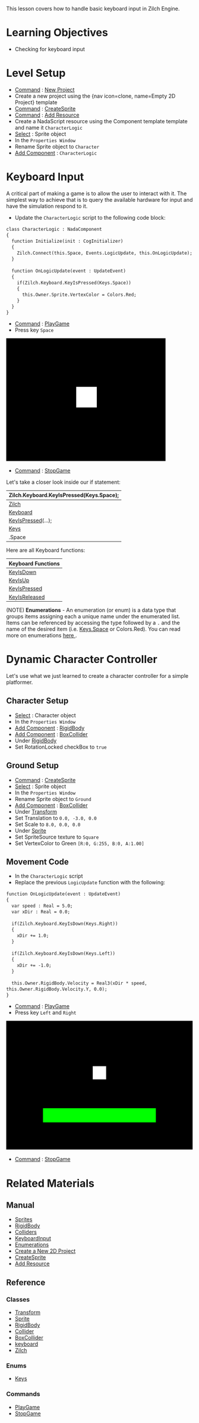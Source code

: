 This lesson covers how to handle basic keyboard input in Zilch Engine.


 # Learning Objectives

- Checking for keyboard input

 # Level Setup
- [ Command](https://github.com/ZilchEngine/ZilchDocs/blob/master/zilch_editor_documentation/zilchmanual/editor/editorcommands/commands.markdown) : [ New Project](https://github.com/ZilchEngine/ZilchDocs/blob/master/code_reference/command_reference.markdown#newproject)
 - Create a new project using the {nav icon=clone, name=Empty 2D Project} template
- [ Command](https://github.com/ZilchEngine/ZilchDocs/blob/master/zilch_editor_documentation/zilchmanual/editor/editorcommands/commands.markdown) : [CreateSprite](https://github.com/ZilchEngine/ZilchDocs/blob/master/zilch_editor_documentation/zilchmanual/editor/editorcommands/createobject.markdown)
- [ Command](https://github.com/ZilchEngine/ZilchDocs/blob/master/zilch_editor_documentation/zilchmanual/editor/editorcommands/commands.markdown) : [Add Resource](https://github.com/ZilchEngine/ZilchDocs/blob/master/zilch_editor_documentation/zilchmanual/editor/editorcommands/resourceadding.markdown)
 - Create a NadaScript resource using the Component template template and name it `CharacterLogic`
- [Select](https://github.com/ZilchEngine/ZilchDocs/blob/master/zilch_editor_documentation/zilchmanual/editor/editorcommands/selectobject.markdown) : Sprite object
- In the `Properties Window`
 - Rename Sprite object to `Character`
 - [Add Component](https://github.com/ZilchEngine/ZilchDocs/blob/master/zilch_editor_documentation/zilchmanual/editor/addremovecomponent.markdown) : `CharacterLogic`

 # Keyboard Input

A critical part of making a game is to allow the user to interact with it. The simplest way to achieve that is to query the available hardware for input and have the simulation respond to it.

 - Update the `CharacterLogic` script to the following code block:

```lang=csharp, name=Keyboard Input
class CharacterLogic : NadaComponent
{
  function Initialize(init : CogInitializer)
  {
    Zilch.Connect(this.Space, Events.LogicUpdate, this.OnLogicUpdate);
  }

  function OnLogicUpdate(event : UpdateEvent)
  {
    if(Zilch.Keyboard.KeyIsPressed(Keys.Space))
    {
      this.Owner.Sprite.VertexColor = Colors.Red;
    }
  }
}
```
- [ Command](https://github.com/ZilchEngine/ZilchDocs/blob/master/zilch_editor_documentation/zilchmanual/editor/editorcommands/commands.markdown) : [ PlayGame](https://github.com/ZilchEngine/ZilchDocs/blob/master/code_reference/command_reference.markdown#playgame)
 - Press key `Space`



![SimpleInput](https://raw.githubusercontent.com/ZilchEngine/ZilchFiles/master/doc_files/89953.gif)


- [ Command](https://github.com/ZilchEngine/ZilchDocs/blob/master/zilch_editor_documentation/zilchmanual/editor/editorcommands/commands.markdown) : [ StopGame](https://github.com/ZilchEngine/ZilchDocs/blob/master/code_reference/command_reference.markdown#stopgame)

Let's take a closer look inside our if statement:

| Zilch.Keyboard.KeyIsPressed(Keys.Space); |
|-----------------------------------------------|
| [Zilch](https://github.com/ZilchEngine/ZilchDocs/blob/master/code_reference/class_reference/zero.markdown) | Accessing the Zilch engine class |
| [Keyboard](https://github.com/ZilchEngine/ZilchDocs/blob/master/code_reference/class_reference/keyboard.markdown) | Accessing Keyboard class |
| [KeyIsPressed](https://github.com/ZilchEngine/ZilchDocs/blob/master/code_reference/class_reference/keyboard.markdown#keyispressed-zilch-engine)(...); | Function that determines whether a given key has been pressed this frame |
| [Keys](https://github.com/ZilchEngine/ZilchDocs/blob/master/code_reference/enum_reference.markdown#keys) | Enumeration containing all keyboard keys |
| .Space |  The enumeration index corresponding to the `Space` key |

Here are all Keyboard functions:

| Keyboard Functions |
|-----------------------|
| [KeyIsDown](https://github.com/ZilchEngine/ZilchDocs/blob/master/code_reference/class_reference/keyboard.markdown#keyisdown-zilch-engine-do) | Checks whether a given key is currently down this frame |
| [KeyIsUp](https://github.com/ZilchEngine/ZilchDocs/blob/master/code_reference/class_reference/keyboard.markdown#keyisup-zilch-engine-docu) | Checks whether a given key is currently down this frame|
| [KeyIsPressed](https://github.com/ZilchEngine/ZilchDocs/blob/master/code_reference/class_reference/keyboard.markdown#keyispressed-zilch-engine) | Checks whether a given key was pressed this frame |
| [KeyIsReleased](https://github.com/ZilchEngine/ZilchDocs/blob/master/code_reference/class_reference/keyboard.markdown#keyisreleased-zilch-engin) | Checks whether a given key was released this frame |

(NOTE) **Enumerations** - 
An enumeration (or enum) is a data type that groups items assigning each a unique name under the enumerated list. Items can be referenced by accessing the type followed by a `.` and the name of the desired item (i.e. [Keys.Space](https://github.com/ZilchEngine/ZilchDocs/blob/master/code_reference/enum_reference.markdown#keys) or Colors.Red). You can read more on enumerations [ here ](https://github.com/ZilchEngine/ZilchDocs/blob/master/zilch_editor_documentation/zilchmanual/nada_in_zero/enums.markdown).

 # Dynamic Character Controller

Let's use what we just learned to create a character controller for a simple platformer.

 ## Character Setup

- [Select](https://github.com/ZilchEngine/ZilchDocs/blob/master/zilch_editor_documentation/zilchmanual/editor/editorcommands/selectobject.markdown) : Character object
- In the `Properties Window`
 - [Add Component](https://github.com/ZilchEngine/ZilchDocs/blob/master/zilch_editor_documentation/zilchmanual/editor/addremovecomponent.markdown) : [RigidBody](https://github.com/ZilchEngine/ZilchDocs/blob/master/code_reference/class_reference/rigidbody.markdown)
 - [Add Component](https://github.com/ZilchEngine/ZilchDocs/blob/master/zilch_editor_documentation/zilchmanual/editor/addremovecomponent.markdown) : [BoxCollider](https://github.com/ZilchEngine/ZilchDocs/blob/master/code_reference/class_reference/boxcollider.markdown)
 - Under [RigidBody](https://github.com/ZilchEngine/ZilchDocs/blob/master/code_reference/class_reference/rigidbody.markdown)
  - Set RotationLocked checkBox to `true`

 ## Ground Setup

- [ Command](https://github.com/ZilchEngine/ZilchDocs/blob/master/zilch_editor_documentation/zilchmanual/editor/editorcommands/commands.markdown) : [CreateSprite](https://github.com/ZilchEngine/ZilchDocs/blob/master/zilch_editor_documentation/zilchmanual/editor/editorcommands/createobject.markdown)
- [Select](https://github.com/ZilchEngine/ZilchDocs/blob/master/zilch_editor_documentation/zilchmanual/editor/editorcommands/selectobject.markdown) : Sprite object
- In the `Properties Window`
 - Rename Sprite object to `Ground`
 - [Add Component](https://github.com/ZilchEngine/ZilchDocs/blob/master/zilch_editor_documentation/zilchmanual/editor/addremovecomponent.markdown) : [BoxCollider](https://github.com/ZilchEngine/ZilchDocs/blob/master/code_reference/class_reference/boxcollider.markdown)
 - Under [Transform](https://github.com/ZilchEngine/ZilchDocs/blob/master/code_reference/class_reference/transform.markdown)
  - Set Translation  to `0.0, -3.0, 0.0`
  - Set Scale  to `8.0, 0.0, 0.0`
 - Under [Sprite](https://github.com/ZilchEngine/ZilchDocs/blob/master/code_reference/class_reference/sprite.markdown) 
  - Set SpriteSource texture to `Square`
  - Set VertexColor  to Green `[R:0, G:255, B:0, A:1.00]`

 ## Movement Code

 - In the `CharacterLogic` script
  - Replace the previous `LogicUpdate` function with the following:

```lang=csharp, name=Movement Logic
function OnLogicUpdate(event : UpdateEvent)
{
  var speed : Real = 5.0;
  var xDir : Real = 0.0;
  
  if(Zilch.Keyboard.KeyIsDown(Keys.Right))
  {
    xDir += 1.0;
  }
  
  if(Zilch.Keyboard.KeyIsDown(Keys.Left))
  {
    xDir += -1.0;
  }
  
  this.Owner.RigidBody.Velocity = Real3(xDir * speed, this.Owner.RigidBody.Velocity.Y, 0.0);
}
```

- [ Command](https://github.com/ZilchEngine/ZilchDocs/blob/master/zilch_editor_documentation/zilchmanual/editor/editorcommands/commands.markdown) : [ PlayGame](https://github.com/ZilchEngine/ZilchDocs/blob/master/code_reference/command_reference.markdown#playgame)
 - Press key `Left` and `Right`



![CharacterMovement](https://raw.githubusercontent.com/ZilchEngine/ZilchFiles/master/doc_files/89976.gif)


- [ Command](https://github.com/ZilchEngine/ZilchDocs/blob/master/zilch_editor_documentation/zilchmanual/editor/editorcommands/commands.markdown) : [ StopGame](https://github.com/ZilchEngine/ZilchDocs/blob/master/code_reference/command_reference.markdown#stopgame)

 # Related Materials

 ## Manual
- [Sprites](https://github.com/ZilchEngine/ZilchDocs/blob/master/zilch_editor_documentation/zilchmanual/graphics/sprites.markdown)
- [RigidBody](https://github.com/ZilchEngine/ZilchDocs/blob/master/zilch_editor_documentation/zilchmanual/physics/rigidbody.markdown)
- [Colliders](https://github.com/ZilchEngine/ZilchDocs/blob/master/zilch_editor_documentation/zilchmanual/physics/colliders.markdown)
- [KeyboardInput](https://github.com/ZilchEngine/ZilchDocs/blob/master/zilch_editor_documentation/zilchmanual/gameplay/input/keyboardinput.markdown)
- [ Enumerations ](https://github.com/ZilchEngine/ZilchDocs/blob/master/zilch_editor_documentation/zilchmanual/nada_in_zero/enums.markdown)
- [Create a New 2D Project](https://github.com/ZilchEngine/ZilchDocs/blob/master/zilch_editor_documentation/zilchmanual/editor/editorcommands/launchernewproject.markdown)
- [CreateSprite](https://github.com/ZilchEngine/ZilchDocs/blob/master/zilch_editor_documentation/zilchmanual/editor/editorcommands/createobject.markdown)
- [Add Resource](https://github.com/ZilchEngine/ZilchDocs/blob/master/zilch_editor_documentation/zilchmanual/editor/editorcommands/resourceadding.markdown)

 ## Reference
 ### Classes
- [Transform](https://github.com/ZilchEngine/ZilchDocs/blob/master/code_reference/class_reference/transform.markdown)
- [Sprite](https://github.com/ZilchEngine/ZilchDocs/blob/master/code_reference/class_reference/sprite.markdown)
- [RigidBody](https://github.com/ZilchEngine/ZilchDocs/blob/master/code_reference/class_reference/rigidbody.markdown)
- [Collider](https://github.com/ZilchEngine/ZilchDocs/blob/master/code_reference/class_reference/collider.markdown)
- [BoxCollider](https://github.com/ZilchEngine/ZilchDocs/blob/master/code_reference/class_reference/boxcollider.markdown)
- [keyboard](https://github.com/ZilchEngine/ZilchDocs/blob/master/code_reference/class_reference/keyboard.markdown)
- [Zilch](https://github.com/ZilchEngine/ZilchDocs/blob/master/code_reference/class_reference/zilch.markdown)

 ### Enums
- [Keys](https://github.com/ZilchEngine/ZilchDocs/blob/master/code_reference/enum_reference.markdown#keys)

 ### Commands

- [ PlayGame](https://github.com/ZilchEngine/ZilchDocs/blob/master/code_reference/command_reference.markdown#playgame)
- [ StopGame](https://github.com/ZilchEngine/ZilchDocs/blob/master/code_reference/command_reference.markdown#stopgame) 

 